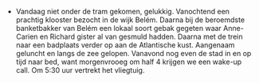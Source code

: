 - Vandaag niet onder de tram gekomen, gelukkig. Vanochtend een prachtig klooster bezocht in de wijk Belém. Daarna bij de beroemdste banketbakker van Belém een lokaal soort gebak gegeten waar Anne-Carien en Richard gister al van gesmuld hadden. Daarna met de trein naar een badplaats verder op aan de Atlantische kust. Aangenaam geluncht en langs de zee gelopen. Vanavond nog even de stad in en op tijd naar bed, want morgenvrooeg om half 4 krijgen we een wake-up call. Om 5:30 uur vertrekt het vliegtuig.